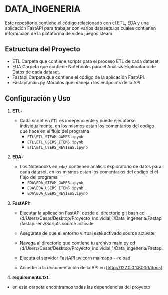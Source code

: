 # DATA_INGENERIA

Este repositorio contiene el código relacionado con el ETL, EDA y una aplicación FastAPI para trabajar con varios datasets.los cuales contienen informacion de la plataforma de video juegos steam

## Estructura del Proyecto

- ETL Carpeta que contiene scripts para el proceso ETL de cada dataset.
- EDA Carpeta que contiene Notebooks para el Análisis Exploratorio de Datos de cada dataset.
- Fastapi Carpeta que contiene el código de la aplicación FastAPI.
- Fastapi\main.py Módulos que manejan los endpoints de la API.

## Configuración y Uso

1. **ETL:**

   - Cada script en `ETL` es independiente y puede ejecutarse individualmente, en los mismos estan los comentarios del codigo que hace en el flujo del programa
     - `ETL\ETL_STEAM_GAMES.ipynb`
     - `ETL\ETL_USERS_ITEMS.ipynb`
     - `ETL\ETL_USERS_REVIEWS.ipynb`

2. **EDA:**

   - Los Notebooks en `eda/` contienen análisis exploratorio de datos para cada dataset, en los mismos estan los comentarios del codigo el el flujo del programa
     - `EDA\EDA_STEAM_GAMES.ipynb`
     - `EDA\EDA_USERS_ITEMS.ipynb`
     - `EDA\EDA_USERS_REVIEWS.ipynb`

3. **FastAPI:**

   - Ejecutar la aplicación FastAPI desde el directorio git bash
     cd /d/Users/Cesar/Desktop/Proyecto_individial_1/Data_ingeneria/Fastapi/fastapi-env/Scripts
     source activate
   - Asegúrate de que el entorno virtual esté activado
     source activate
   - Navega al directorio que contiene tu archivo main.py
     cd /d/Users/Cesar/Desktop/Proyecto_individial_1/Data_ingeneria/Fastapi
   - Ejecuta el servidor FastAPI
     uvicorn main:app --reload

   - Acceder a la documentación de la API en [http://127.0.0.1:8000/docs]

4. **requirements.txt:**

- en esta carpeta encontramos todas las dependencias del proyecto
